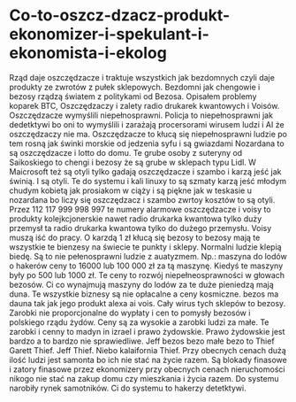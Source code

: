 # Co-to-oszcz-dzacz-produkt-ekonomizer-i-spekulant-i-ekonomista-i-ekolog
Rząd daje oszczędzacze i traktuje wszystkich jak bezdomnych czyli daje produkty ze zwrotów z pułek sklepowych. 
Bezdomni jak chengowie i bezosy rządzą światem z politykami od Bezosa. 
Opisałem problemy koparek BTC, Oszczędzaczy i zalety radio drukarek kwantowych i Voisów. 
Oszczędzacze wymyślili niepełnosprawni. 
Policja to niepełnosprawni jak dedetktywi bo oni to wymyślili i zarażają procersorami wirusem ludzi i AI że oszczędzaczy nie ma. 
Oszczędzacze to kłucą się niepełnosprawni ludzie po tem rosną jak świnki morskie od jedzenia syfu i są gwiazdami Nozardana to są oszczędzacze i lotto do domu. 
Te grube osoby z suteryny od Saikoskiego to chengi i bezosy że są grube w sklepach typu Lidl. W Maicrosoft też są otyli tylko gadają oszczędzacze i szambo i karzą jeść jak świnią. I są otyli. 
Te do systemu i kali linuxy to są szmaty karzą jeść młodym chudym kobietą jak prosiakom w ciąży i są piękne jak w teskasie u nozardana bo liczy się oszczędzacz i szambo zwrtoy kosztów to są otyli.   
Przez 112 117 999 998 997 te numery alarmowe oszczędzacze i voisy to produkty kolejkcjonerskie nawet radio drukarka kwantowa tylko duży przemysł ta radio drukarka kwantowa tylko do dużego przemysłu. Voisy muszą iść do pracy. 
O karzdą 1 zł kłucą się bezosy to bezosy mają te wszystkie te bienzesy na świecie te punkty i sklepy. Normalni ludzie klepią biedę. Są to nie pełenosprawni ludzie z auatyzmem. Np.: maszyna do lodów o hakerów ceny to 16000 lub 100 000 zł za tą maszynę. Kiedyś te maszyny były po 500 lub 1000 zł. Te ceny to rozwój niepełneosprawności w głowach bezosów. 
Ci co wynajmują maszyny do lodów za te duże pieniedzą mają duna. 
Te wszystkie biznesy są nie opłacalne a ceny kosmiczne. bezos ma dauna tak jak jego produkt alexa ai vois. Cały wirus tych sklepów to bezosy. 
Zarobki nie proporcjonalne do wypłaty i cen to pomysły bezosów i polskiego rządu żydów. Ceny są za wysokie a zarobki ludzi za małe. 
Te zarobki i cenny to madyn in izrael i prawo żydowskie. Prawo żydowskie jest bardzo a to bardzo nie sprawiedliwe. 
Jeff bezos bezo małe bezo to Thief Garett Thief. Jeff Thief. Niebo kalaifornia Thief.
Przy obecnych cenach dużą ilość ludzi jest samonta bo ich nie stać na życie razem. Są blokady finasowe i zatory finasowe przez ekonomizery przy obecnych cenach nieruchomości nikogo nie stać na zakup domu czy mieszkania i życia razem. 
Do systemu narobiły rynek samotników. Ci do systemu to hakerzy detetktywi. 

